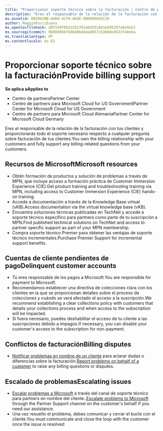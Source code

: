 ```yaml
---
title: "Proporcionar soporte técnico sobre la facturación | Centro de partners"
description: "Eres el responsable de la relación de la facturación con tus clientes y proporcionarás todo el soporte necesario respecto a cualquier pregunta sobre facturación de tus clientes."
ms.assetid: DE0942BB-A0D0-4CF9-A60E-0BD095692C26
author: MaggiePucciEvans
ms.openlocfilehash: d9f550f05d1555781ddd29c8d1eb95297a9e9a53
ms.sourcegitcommit: 0b00306bfb0b406e64ad857cb360de4533740e6a
ms.translationtype: HT
ms.contentlocale: es-ES
---
```

# <a name="provide-billing-support"></a><span data-ttu-id="779b3-103">Proporcionar soporte técnico sobre la facturación</span><span class="sxs-lookup"><span data-stu-id="779b3-103">Provide billing support</span></span>

**<span data-ttu-id="779b3-104">Se aplica a</span><span class="sxs-lookup"><span data-stu-id="779b3-104">Applies to</span></span>**

-  <span data-ttu-id="779b3-105">Centro de partners</span><span class="sxs-lookup"><span data-stu-id="779b3-105">Partner Center</span></span>
-  <span data-ttu-id="779b3-106">Centro de partners para Microsoft Cloud for US Government</span><span class="sxs-lookup"><span data-stu-id="779b3-106">Partner Center for Microsoft Cloud for US Government</span></span>
-  <span data-ttu-id="779b3-107">Centro de partners para Microsoft Cloud Alemania</span><span class="sxs-lookup"><span data-stu-id="779b3-107">Partner Center for Microsoft Cloud Germany</span></span>

<span data-ttu-id="779b3-108">Eres el responsable de la relación de la facturación con tus clientes y proporcionarás todo el soporte necesario respecto a cualquier pregunta sobre facturación de tus clientes.</span><span class="sxs-lookup"><span data-stu-id="779b3-108">You own the billing relationship with your customers and fully support any billing-related questions from your customers.</span></span>

## <span data-ttu-id="779b3-109"><a href="" id="microsoftresources"></a>Recursos de Microsoft</span><span class="sxs-lookup"><span data-stu-id="779b3-109"><a href="" id="microsoftresources"></a>Microsoft resources</span></span>


-   <span data-ttu-id="779b3-110">Obtén formación de productos y solución de problemas a través de MPN, que incluye acceso a formación práctica de Customer Immersion Experience (CIE).</span><span class="sxs-lookup"><span data-stu-id="779b3-110">Get product training and troubleshooting training via MPN, including access to Customer Immersion Experience (CIE) hands-on training.</span></span>
-   <span data-ttu-id="779b3-111">Accede a documentación a través de la Knowledge Base virtual (vKB).</span><span class="sxs-lookup"><span data-stu-id="779b3-111">Access documentation via the virtual knowledge base (vKB).</span></span>
-   <span data-ttu-id="779b3-112">Encuentra soluciones técnicas publicadas en TechNet y accede a soporte técnico específico para partners como parte de tu suscripción a MPN.</span><span class="sxs-lookup"><span data-stu-id="779b3-112">Find published technical solutions on TechNet and access to partner specific support as part of your MPN membership.</span></span>
-   <span data-ttu-id="779b3-113">Compra soporte técnico Premier para obtener las ventajas de soporte técnico incrementales.</span><span class="sxs-lookup"><span data-stu-id="779b3-113">Purchase Premier Support for incremental support benefits.</span></span>

## <span data-ttu-id="779b3-114"><a href="" id="delinquentcustomeraccounts"></a>Cuentas de cliente pendientes de pago</span><span class="sxs-lookup"><span data-stu-id="779b3-114"><a href="" id="delinquentcustomeraccounts"></a>Delinquent customer accounts</span></span>


-   <span data-ttu-id="779b3-115">Tú eres responsable de los pagos a Microsoft.</span><span class="sxs-lookup"><span data-stu-id="779b3-115">You are responsible for payment to Microsoft.</span></span>
-   <span data-ttu-id="779b3-116">Recomendamos establecer una directiva de colecciones clara con los clientes en la que se proporcionan detalles sobre el proceso de colecciones y cuándo se verá afectado el acceso a la suscripción.</span><span class="sxs-lookup"><span data-stu-id="779b3-116">We recommend establishing a clear collections policy with customers that details your collections process and when access to the subscription will be impacted.</span></span>
-   <span data-ttu-id="779b3-117">Si fuera necesario, puedes deshabilitar el acceso de tu cliente a las suscripciones debido a impagos.</span><span class="sxs-lookup"><span data-stu-id="779b3-117">If necessary, you can disable your customer's access to the subscription for non-payment.</span></span>

## <span data-ttu-id="779b3-118"><a href="" id="billingdisputes"></a>Conflictos de facturación</span><span class="sxs-lookup"><span data-stu-id="779b3-118"><a href="" id="billingdisputes"></a>Billing disputes</span></span>


-   <span data-ttu-id="779b3-119">[Notificar problemas en nombre de un cliente](report-problems-on-behalf-of-a-customer.md) para aclarar dudas o diferencias sobre la facturación.</span><span class="sxs-lookup"><span data-stu-id="779b3-119">[Report problems on behalf of a customer](report-problems-on-behalf-of-a-customer.md) to raise any billing questions or disputes.</span></span>

## <span data-ttu-id="779b3-120"><a href="" id="escalatingissues"></a>Escalado de problemas</span><span class="sxs-lookup"><span data-stu-id="779b3-120"><a href="" id="escalatingissues"></a>Escalating issues</span></span>


-   <span data-ttu-id="779b3-121">[Escalar problemas a Microsoft](escalate-problems-to-microsoft.md) a través del canal de soporte técnico para partners en nombre del cliente..</span><span class="sxs-lookup"><span data-stu-id="779b3-121">[Escalate problems to Microsoft](escalate-problems-to-microsoft.md) through the Partner Support channel on the customer's behalf if you need our assistance.</span></span>
-   <span data-ttu-id="779b3-122">Una vez resuelto el problema, debes comunicar y cerrar el bucle con el cliente.</span><span class="sxs-lookup"><span data-stu-id="779b3-122">You must communicate and close the loop with the customer once the issue is resolved</span></span>

 

 



